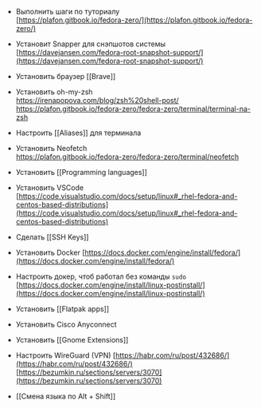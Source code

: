-   Выполнить шаги по туториалу  
    [https://plafon.gitbook.io/fedora-zero/](https://plafon.gitbook.io/fedora-zero/)
    
-   Установит Snapper для снэпшотов системы [https://davejansen.com/fedora-root-snapshot-support/](https://davejansen.com/fedora-root-snapshot-support/)
    
- Установить браузер [[Brave]]
    
- Установить oh-my-zsh  
    [https://irenapopova.com/blog/zsh%20shell-post/  
    ](https://irenapopova.com/blog/zsh%20shell-post/)https://plafon.gitbook.io/fedora-zero/fedora-zero/terminal/terminal-na-zsh
    
-   Настроить [[Aliases]] для терминала
    
-   Установить Neofetch  
    https://plafon.gitbook.io/fedora-zero/fedora-zero/terminal/neofetch
    
- Установить [[Programming languages]]
    
-   Установить VSCode  
    [https://code.visualstudio.com/docs/setup/linux#_rhel-fedora-and-centos-based-distributions](https://code.visualstudio.com/docs/setup/linux#_rhel-fedora-and-centos-based-distributions)
      
- Сделать [[SSH Keys]]
    
-   Установить Docker [https://docs.docker.com/engine/install/fedora/](https://docs.docker.com/engine/install/fedora/)
    
-   Настроить докер, чтоб работал без команды `sudo`  
    [https://docs.docker.com/engine/install/linux-postinstall/](https://docs.docker.com/engine/install/linux-postinstall/)
    
-   Установить [[Flatpak apps]]
    
-   Установить Cisco Anyconnect
    
-   Установить [[Gnome Extensions]]
    
-   Настроить WireGuard (VPN)
    [https://habr.com/ru/post/432686/](https://habr.com/ru/post/432686/)
    [https://bezumkin.ru/sections/servers/3070](https://bezumkin.ru/sections/servers/3070)
    
-   [[Смена языка по Alt + Shift]]